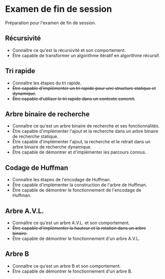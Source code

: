 # Examen de fin de session

Préparation pour l'examen de fin de session.

## Récursivité

- Connaître ce qu'est la récursivité et son comportement.
- Être capable de transformer un algorithme itératif en algorithme récursif.

## Tri rapide

- Connaître les étapes du tri rapide.
- ~~Être capable d'implémenter un tri rapide pour une structure statique et dynamique~~.
- ~~Être capable d'utiliser le tri rapide dans un contexte concret.~~

## Arbre binaire de recherche

- Connaître ce qu'est un arbre binaire de recherche et ses fonctionnalités.
- Être capable d'implémenter l'ajout et la recherche dans un arbre binaire de recherche statique.
- Être capable d'implémenter l'ajout, la recherche et le retrait dans un arbre binaire de recherche dynamique.
- Être capable de démontrer et d'implémenter les parcours connus.

## Codage de Huffman

- Connaître les étapes de l'encodage de Huffman.
- Être capable d'implémenter la construction de l'arbre de Huffman.
- Être capable de démontrer le fonctionnement de l'encodage de Huffman.

## Arbre A.V.L.

- Connaître ce qu'est un arbre A.V.L. et son comportement.
- ~~Être capable d'implémenter la hauteur et la rotation dans un arbre binaire.~~
- Être capable de démontrer le fonctionnement d'un arbre A.V.L.

## Arbre B

- Connaître ce qu'est un arbre B et son comportement.
- Être capable de démontrer le fonctionnement d'un arbre B.
